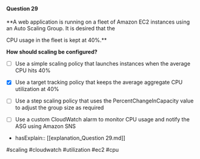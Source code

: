 #### Question  29


**A web application is running on a fleet of Amazon EC2 instances using an Auto Scaling Group. It is desired that the

CPU usage in the fleet is kept at 40%.**


**How should scaling be configured?**


- [ ] Use a simple scaling policy that launches instances when the average CPU hits 40%


- [x] Use a target tracking policy that keeps the average aggregate CPU utilization at 40%


- [ ] Use a step scaling policy that uses the PercentChangeInCapacity value to adjust the group size as required


- [ ] Use a custom CloudWatch alarm to monitor CPU usage and notify the ASG using Amazon SNS



- hasExplain:: [[explanation_Question  29.md]]

#scaling #cloudwatch #utilization #ec2 #cpu 